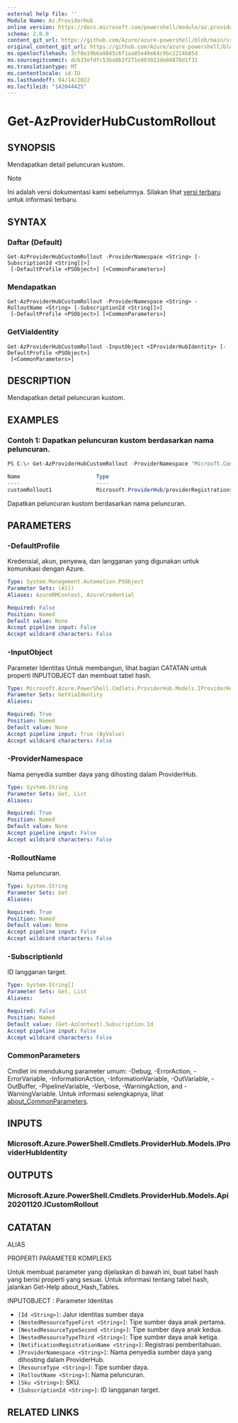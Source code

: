 ```yaml
---
external help file: ''
Module Name: Az.ProviderHub
online version: https://docs.microsoft.com/powershell/module/az.providerhub/get-azproviderhubcustomrollout
schema: 2.0.0
content_git_url: https://github.com/Azure/azure-powershell/blob/main/src/ProviderHub/help/Get-AzProviderHubCustomRollout.md
original_content_git_url: https://github.com/Azure/azure-powershell/blob/main/src/ProviderHub/help/Get-AzProviderHubCustomRollout.md
ms.openlocfilehash: 3cf8e19b6a9845c6f1aa85e40e64c9bc2214b85d
ms.sourcegitcommit: dcb33efdfc53ba0b2f271e883021de84878d1f31
ms.translationtype: MT
ms.contentlocale: id-ID
ms.lasthandoff: 04/14/2022
ms.locfileid: "142044425"
---
```

# Get-AzProviderHubCustomRollout

## SYNOPSIS
Mendapatkan detail peluncuran kustom.

> [!NOTE]
>Ini adalah versi dokumentasi kami sebelumnya. Silakan lihat [versi terbaru](/powershell/module/az.providerhub/get-azproviderhubcustomrollout) untuk informasi terbaru.

## SYNTAX

### Daftar (Default)
```
Get-AzProviderHubCustomRollout -ProviderNamespace <String> [-SubscriptionId <String[]>]
 [-DefaultProfile <PSObject>] [<CommonParameters>]
```

### Mendapatkan
```
Get-AzProviderHubCustomRollout -ProviderNamespace <String> -RolloutName <String> [-SubscriptionId <String[]>]
 [-DefaultProfile <PSObject>] [<CommonParameters>]
```

### GetViaIdentity
```
Get-AzProviderHubCustomRollout -InputObject <IProviderHubIdentity> [-DefaultProfile <PSObject>]
 [<CommonParameters>]
```

## DESCRIPTION
Mendapatkan detail peluncuran kustom.

## EXAMPLES

### Contoh 1: Dapatkan peluncuran kustom berdasarkan nama peluncuran.
```powershell
PS C:\> Get-AzProviderHubCustomRollout -ProviderNamespace "Microsft.Contoso" -RolloutName "customRollout1"

Name                        Type
----                        ----
customRollout1              Microsoft.ProviderHub/providerRegistrations/customRollouts
```

Dapatkan peluncuran kustom berdasarkan nama peluncuran.

## PARAMETERS

### -DefaultProfile
Kredensial, akun, penyewa, dan langganan yang digunakan untuk komunikasi dengan Azure.

```yaml
Type: System.Management.Automation.PSObject
Parameter Sets: (All)
Aliases: AzureRMContext, AzureCredential

Required: False
Position: Named
Default value: None
Accept pipeline input: False
Accept wildcard characters: False
```

### -InputObject
Parameter Identitas Untuk membangun, lihat bagian CATATAN untuk properti INPUTOBJECT dan membuat tabel hash.

```yaml
Type: Microsoft.Azure.PowerShell.Cmdlets.ProviderHub.Models.IProviderHubIdentity
Parameter Sets: GetViaIdentity
Aliases:

Required: True
Position: Named
Default value: None
Accept pipeline input: True (ByValue)
Accept wildcard characters: False
```

### -ProviderNamespace
Nama penyedia sumber daya yang dihosting dalam ProviderHub.

```yaml
Type: System.String
Parameter Sets: Get, List
Aliases:

Required: True
Position: Named
Default value: None
Accept pipeline input: False
Accept wildcard characters: False
```

### -RolloutName
Nama peluncuran.

```yaml
Type: System.String
Parameter Sets: Get
Aliases:

Required: True
Position: Named
Default value: None
Accept pipeline input: False
Accept wildcard characters: False
```

### -SubscriptionId
ID langganan target.

```yaml
Type: System.String[]
Parameter Sets: Get, List
Aliases:

Required: False
Position: Named
Default value: (Get-AzContext).Subscription.Id
Accept pipeline input: False
Accept wildcard characters: False
```

### CommonParameters
Cmdlet ini mendukung parameter umum: -Debug, -ErrorAction, -ErrorVariable, -InformationAction, -InformationVariable, -OutVariable, -OutBuffer, -PipelineVariable, -Verbose, -WarningAction, and -WarningVariable. Untuk informasi selengkapnya, lihat [about_CommonParameters](http://go.microsoft.com/fwlink/?LinkID=113216).

## INPUTS

### Microsoft.Azure.PowerShell.Cmdlets.ProviderHub.Models.IProviderHubIdentity

## OUTPUTS

### Microsoft.Azure.PowerShell.Cmdlets.ProviderHub.Models.Api20201120.ICustomRollout

## CATATAN

ALIAS

PROPERTI PARAMETER KOMPLEKS

Untuk membuat parameter yang dijelaskan di bawah ini, buat tabel hash yang berisi properti yang sesuai. Untuk informasi tentang tabel hash, jalankan Get-Help about_Hash_Tables.


INPUTOBJECT <IProviderHubIdentity>: Parameter Identitas
  - `[Id <String>]`: Jalur identitas sumber daya
  - `[NestedResourceTypeFirst <String>]`: Tipe sumber daya anak pertama.
  - `[NestedResourceTypeSecond <String>]`: Tipe sumber daya anak kedua.
  - `[NestedResourceTypeThird <String>]`: Tipe sumber daya anak ketiga.
  - `[NotificationRegistrationName <String>]`: Registrasi pemberitahuan.
  - `[ProviderNamespace <String>]`: Nama penyedia sumber daya yang dihosting dalam ProviderHub.
  - `[ResourceType <String>]`: Tipe sumber daya.
  - `[RolloutName <String>]`: Nama peluncuran.
  - `[Sku <String>]`: SKU.
  - `[SubscriptionId <String>]`: ID langganan target.

## RELATED LINKS

